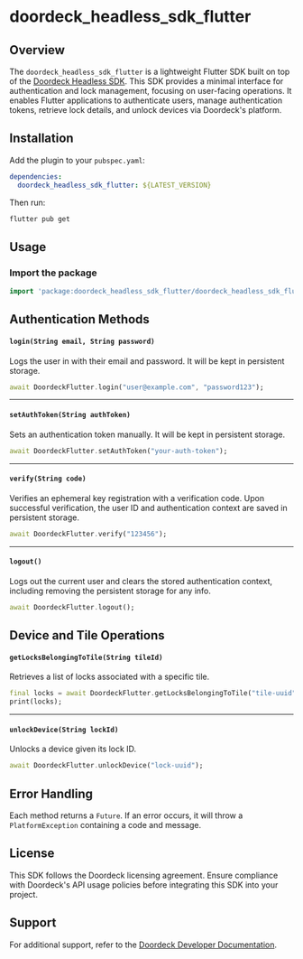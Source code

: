 # doordeck_headless_sdk_flutter

## Overview
The `doordeck_headless_sdk_flutter` is a lightweight Flutter SDK built on top of the [Doordeck Headless SDK](https://github.com/doordeck/doordeck-headless-sdk). This SDK provides a minimal interface for authentication and lock management, focusing on user-facing operations. It enables Flutter applications to authenticate users, manage authentication tokens, retrieve lock details, and unlock devices via Doordeck's platform.

## Installation

Add the plugin to your `pubspec.yaml`:

```yaml
dependencies:
  doordeck_headless_sdk_flutter: ${LATEST_VERSION}
```

Then run:

```bash
flutter pub get
```

## Usage

### Import the package

```dart
import 'package:doordeck_headless_sdk_flutter/doordeck_headless_sdk_flutter.dart';
```

## Authentication Methods

#### `login(String email, String password)`
Logs the user in with their email and password. It will be kept in persistent storage.

```dart
await DoordeckFlutter.login("user@example.com", "password123");
```

---

#### `setAuthToken(String authToken)`
Sets an authentication token manually. It will be kept in persistent storage.

```dart
await DoordeckFlutter.setAuthToken("your-auth-token");
```

---

#### `verify(String code)`
Verifies an ephemeral key registration with a verification code. Upon successful verification, the user ID and authentication context are saved in persistent storage.

```dart
await DoordeckFlutter.verify("123456");
```

---

#### `logout()`
Logs out the current user and clears the stored authentication context, including removing the persistent storage for any info.

```dart
await DoordeckFlutter.logout();
```

## Device and Tile Operations

#### `getLocksBelongingToTile(String tileId)`
Retrieves a list of locks associated with a specific tile.

```dart
final locks = await DoordeckFlutter.getLocksBelongingToTile("tile-uuid");
print(locks);
```

---

#### `unlockDevice(String lockId)`
Unlocks a device given its lock ID.

```dart
await DoordeckFlutter.unlockDevice("lock-uuid");
```

## Error Handling
Each method returns a `Future`. If an error occurs, it will throw a `PlatformException` containing a code and message.

## License
This SDK follows the Doordeck licensing agreement. Ensure compliance with Doordeck's API usage policies before integrating this SDK into your project.

## Support
For additional support, refer to the [Doordeck Developer Documentation](https://developer.doordeck.com/docs/#introduction).
